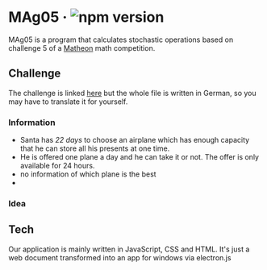 # MAg05 &middot; ![npm version](https://img.shields.io/npm/v/electron.svg)
MAg05 is a program that calculates stochastic operations based on challenge 5 of a [Matheon](https://www.matheon.de) math competition.


## Challenge
The challenge is linked [here](https://github.com/SamderJK/MAg05/blob/v1.0.1/airplane.pdf) but the whole file is written in German, so you may have to translate it for yourself.

### Information
* Santa has *22 days* to choose an airplane which has enough capacity that he can store all his presents at one time.
* He is offered one plane a day and he can take it or not. The offer is only available for 24 hours.
* no information of which plane is the best
* 

### Idea


## Tech
Our application is mainly written in JavaScript, CSS and HTML. It's just a web document transformed into an app for windows via electron.js
